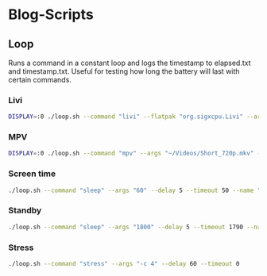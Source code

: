 # Blog-Scripts

## Loop

Runs a command in a constant loop and logs the timestamp to elapsed.txt and timestamp.txt. Useful for testing how long the battery will last with certain commands.

### Livi
    
```bash
DISPLAY=:0 ./loop.sh --command "livi" --flatpak "org.sigxcpu.Livi" --args "Videos/Short_720p.mkv" --delay 5 --timeout 30 --name "livi_720p_h264"
```

### MPV

```bash
DISPLAY=:0 ./loop.sh --command "mpv" --args "~/Videos/Short_720p.mkv" --delay 5 --timeout 30 --name "mpv_720p_h264"
```

### Screen time
    
```bash
./loop.sh --command "sleep" --args "60" --delay 5 --timeout 50 --name "screen_time"
```

### Standby
```bash
./loop.sh --command "sleep" --args "1800" --delay 5 --timeout 1790 --name "standby"
```

### Stress

```bash
./loop.sh --command "stress" --args "-c 4" --delay 60 --timeout 0
```
